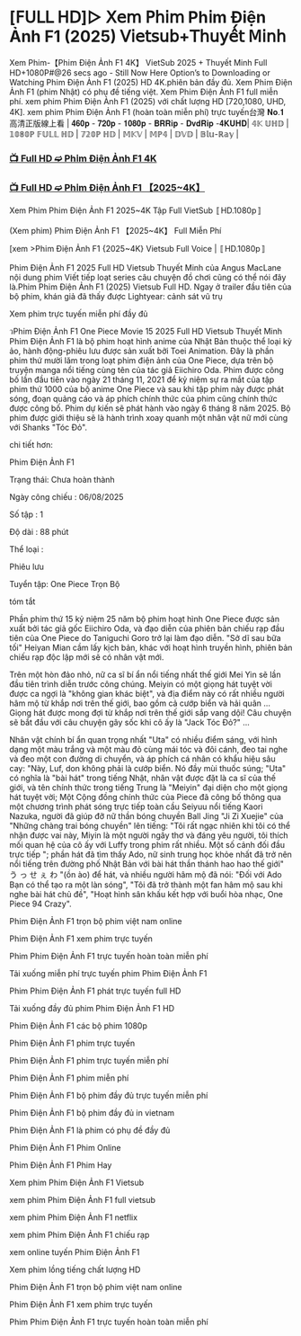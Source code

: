 # [𝖥𝖴𝖫𝖫 𝖧𝖣]▷ 𝖷𝖾𝗆 𝖯𝗁𝗂𝗆 Ph𝗂m Điện Ảnh F1 (2025) 𝖵𝗂𝖾𝗍𝗌𝗎𝖻+𝖳𝗁𝗎𝗒𝖾̂́𝗍 𝖬𝗂𝗇𝗁

Xem Phim-【Ph𝗂m Điện Ảnh F1 4K】 VietSub 2025 + Thuyết Minh Full HD+1080P#@26 secs ago - Still Now Here Option’s to Downloading or Watching Ph𝗂m Điện Ảnh F1 (2025) HD 4K.phiên bản đầy đủ. Xem Ph𝗂m Điện Ảnh F1 (phim Nhật) có phụ đề tiếng việt. Xem Ph𝗂m Điện Ảnh F1 full miễn phí. xem phim Ph𝗂m Điện Ảnh F1 (2025) với chất lượng HD [720,1080, UHD, 4K]. xem phim Ph𝗂m Điện Ảnh F1 (hoàn toàn miễn phí) trực tuyến台灣 𝐍𝐨.𝟏 高清正版線上看 | 𝟒𝟔𝟎𝐩 - 𝟕𝟐𝟎𝐩 - 𝟏𝟎𝟖𝟎𝐩 - 𝐁𝐑𝐑𝐢𝐩 - 𝐃𝐯𝐝𝐑𝐢𝐩 -𝟒𝐊𝐔𝐇𝐃| 𝟜𝕂 𝕌ℍ𝔻 | 𝟙𝟘𝟠𝟘ℙ 𝔽𝕌𝕃𝕃 ℍ𝔻 | 𝟟𝟚𝟘ℙ ℍ𝔻 | 𝕄𝕂𝕍 | 𝕄ℙ𝟜 | 𝔻𝕍𝔻 | 𝔹𝕝𝕦-ℝ𝕒𝕪 |

### [📺 Full HD ➫️ Ph𝗂m Điện Ảnh F1 4K](https://t.co/0SPFLYS0bC)

### [📺 Full HD ➫️ Ph𝗂m Điện Ảnh F1 【2025~4K】](https://t.co/0SPFLYS0bC)

Xem Phim Ph𝗂m Điện Ảnh F1 2025~4K Tập Full VietSub 〚HD.1080p〛

(Xem phim) Ph𝗂m Điện Ảnh F1 【2025~4K】 Full Miễn Phí

[xem >Ph𝗂m Điện Ảnh F1 {2025~4K} Vietsub Full Voice | 〚HD.1080p〛

Ph𝗂m Điện Ảnh F1 2025 Full HD Vietsub Thuyết Minh của Angus MacLane nội dung phim Viết tiếp loạt series câu chuyện đồ chơi cũng có thể nói đây là.Phim Ph𝗂m Điện Ảnh F1 (2025) Vietsub Full HD. Ngay ở trailer đầu tiên của bộ phim, khán giả đã thấy được Lightyear: cảnh sát vũ trụ

Xem phim trực tuyến miễn phí đầy đủ

วPh𝗂m Điện Ảnh F1 One Piece Movie 15 2025 Full HD Vietsub Thuyết Minh Ph𝗂m Điện Ảnh F1 là bộ phim hoạt hình anime của Nhật Bản thuộc thể loại kỳ ảo, hành động-phiêu lưu được sản xuất bởi Toei Animation. Đây là phần phim thứ mười lăm trong loạt phim điện ảnh của One Piece, dựa trên bộ truyện manga nổi tiếng cùng tên của tác giả Eiichiro Oda. Phim được công bố lần đầu tiên vào ngày 21 tháng 11, 2021 để kỷ niệm sự ra mắt của tập phim thứ 1000 của bộ anime One Piece và sau khi tập phim này được phát sóng, đoạn quảng cáo và áp phích chính thức của phim cũng chính thức được công bố. Phim dự kiến sẽ phát hành vào ngày 6 tháng 8 năm 2025. Bộ phim được giới thiệu sẽ là hành trình xoay quanh một nhân vật nữ mới cùng với Shanks "Tóc Đỏ".

chi tiết hơn:

Ph𝗂m Điện Ảnh F1

Trạng thái: Chưa hoàn thành

Ngày công chiếu : 06/08/2025

Số tập : 1

Độ dài : 88 phút

Thể loại :

Phiêu lưu

Tuyển tập: One Piece Trọn Bộ

tóm tắt

Phần phim thứ 15 kỷ niệm 25 năm bộ phim hoạt hình One Piece được sản xuất bởi tác giả gốc Eiichiro Oda, và đạo diễn của phiên bản chiếu rạp đầu tiên của One Piece do Taniguchi Goro trở lại làm đạo diễn. "Sở dĩ sau bữa tối" Heiyan Mian cầm lấy kịch bản, khác với hoạt hình truyền hình, phiên bản chiếu rạp độc lập mới sẽ có nhân vật mới.

Trên một hòn đảo nhỏ, nữ ca sĩ bí ẩn nổi tiếng nhất thế giới Mei Yin sẽ lần đầu tiên trình diễn trước công chúng. Meiyin có một giọng hát tuyệt vời được ca ngợi là "không gian khác biệt", và địa điểm này có rất nhiều người hâm mộ từ khắp nơi trên thế giới, bao gồm cả cướp biển và hải quân ... Giọng hát được mong đợi từ khắp nơi trên thế giới sắp vang dội! Câu chuyện sẽ bắt đầu với câu chuyện gây sốc khi cô ấy là "Jack Tóc Đỏ?" ...

Nhân vật chính bí ẩn quan trọng nhất "Uta" có nhiều điểm sáng, với hình dạng một màu trắng và một màu đỏ cùng mái tóc và đôi cánh, đeo tai nghe và đeo một con đường di chuyển, và áp phích cá nhân có khẩu hiệu sâu cay: "Này, Luf, don không phải là cướp biển. Nó đầy mùi thuốc súng; "Uta" có nghĩa là "bài hát" trong tiếng Nhật, nhân vật được đặt là ca sĩ của thế giới, và tên chính thức trong tiếng Trung là "Meiyin" đại diện cho một giọng hát tuyệt vời; Một Cộng đồng chính thức của Piece đã công bố thông qua một chương trình phát sóng trực tiếp toàn cầu Seiyuu nổi tiếng Kaori Nazuka, người đã giúp đỡ nữ thần bóng chuyền Ball Jing "Ji Zi Xuejie" của "Những chàng trai bóng chuyền" lên tiếng: "Tôi rất ngạc nhiên khi tôi có thể nhận được vai này, Miyin là một người ngây thơ và đáng yêu người, tôi thích mối quan hệ của cô ấy với Luffy trong phim rất nhiều. Một số cảnh đối đầu trực tiếp "; phần hát đã tìm thấy Ado, nữ sinh trung học khỏe nhất đã trở nên nổi tiếng trên đường phố Nhật Bản với bài hát thần thánh hao hao thế giới" う っ せ ぇ わ "(ồn ào) để hát, và nhiều người hâm mộ đã nói: "Đối với Ado Bạn có thể tạo ra một làn sóng", "Tôi đã trở thành một fan hâm mộ sau khi nghe bài hát chủ đề", "Hoạt hình sân khấu kết hợp với buổi hòa nhạc, One Piece 94 Crazy".

Ph𝗂m Điện Ảnh F1 trọn bộ phim việt nam online

Ph𝗂m Điện Ảnh F1 xem phim trực tuyến

Phim Ph𝗂m Điện Ảnh F1 trực tuyến hoàn toàn miễn phí

Tải xuống miễn phí trực tuyến phim Ph𝗂m Điện Ảnh F1

Phim Ph𝗂m Điện Ảnh F1 phát trực tuyến full HD

Tải xuống đầy đủ phim Ph𝗂m Điện Ảnh F1 HD

Ph𝗂m Điện Ảnh F1 các bộ phim 1080p

Ph𝗂m Điện Ảnh F1 phim trực tuyến

Ph𝗂m Điện Ảnh F1 phim trực tuyến miễn phí

Ph𝗂m Điện Ảnh F1 phim miễn phí

Ph𝗂m Điện Ảnh F1 bộ phim đầy đủ trực tuyến miễn phí

Ph𝗂m Điện Ảnh F1 bộ phim đầy đủ in vietnam

Ph𝗂m Điện Ảnh F1 là phim có phụ đề đầy đủ

Ph𝗂m Điện Ảnh F1 Phim Online

Ph𝗂m Điện Ảnh F1 Phim Hay

Xem phim Ph𝗂m Điện Ảnh F1 Vietsub

xem phim Ph𝗂m Điện Ảnh F1 full vietsub

xem phim Ph𝗂m Điện Ảnh F1 netflix

xem phim Ph𝗂m Điện Ảnh F1 chiếu rạp

xem online tuyến Ph𝗂m Điện Ảnh F1

Xem phim lồng tiếng chất lượng HD

Ph𝗂m Điện Ảnh F1 trọn bộ phim việt nam online

Ph𝗂m Điện Ảnh F1 xem phim trực tuyến

Phim Ph𝗂m Điện Ảnh F1 trực tuyến hoàn toàn miễn phí
